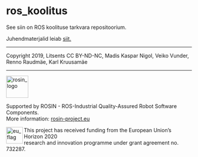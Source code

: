   # ros_koolitus
See siin on ROS koolituse tarkvara repositoorium.

Juhendmaterjalid leiab [siit.](https://ut-ims-robotics.github.io/ros_koolitus/html/index.html)

---------------------
Copyright 2019, Litsents CC BY-ND-NC, Madis Kaspar Nigol, Veiko Vunder, Renno Raudmäe, Karl Kruusamäe

***
<!-- 
    ROSIN acknowledgement from the ROSIN press kit
    @ https://github.com/rosin-project/press_kit
-->

<a href="http://rosin-project.eu">
  <img src="http://rosin-project.eu/wp-content/uploads/rosin_ack_logo_wide.png" 
       alt="rosin_logo" height="60" >
</a>

Supported by ROSIN - ROS-Industrial Quality-Assured Robot Software Components.  
More information: <a href="http://rosin-project.eu">rosin-project.eu</a>

<img src="http://rosin-project.eu/wp-content/uploads/rosin_eu_flag.jpg" 
     alt="eu_flag" height="45" align="left" >  

This project has received funding from the European Union’s Horizon 2020  
research and innovation programme under grant agreement no. 732287. 
